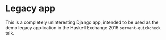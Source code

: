 # Legacy app

This is a completely uninteresting Django app, intended to be used as the demo
legacy application in the Haskell Exchange 2016 `servant-quickcheck` talk.
